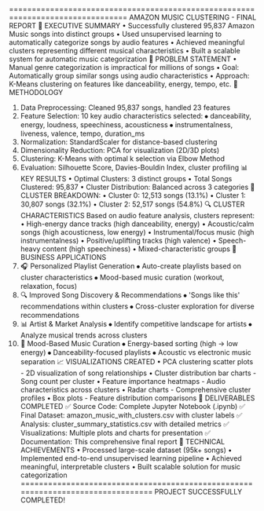 ================================================================================
AMAZON MUSIC CLUSTERING - FINAL REPORT
📖 EXECUTIVE SUMMARY
• Successfully clustered 95,837 Amazon Music songs into distinct groups
• Used unsupervised learning to automatically categorize songs by audio features
• Achieved meaningful clusters representing different musical characteristics
• Built a scalable system for automatic music categorization
🎯 PROBLEM STATEMENT
• Manual genre categorization is impractical for millions of songs
• Goal: Automatically group similar songs using audio characteristics
• Approach: K-Means clustering on features like danceability, energy, tempo, etc.
🔧 METHODOLOGY
1.	Data Preprocessing: Cleaned 95,837 songs, handled 23 features
2.	Feature Selection: 10 key audio characteristics selected:
⦁	danceability, energy, loudness, speechiness, acousticness
⦁	instrumentalness, liveness, valence, tempo, duration_ms
3.	Normalization: StandardScaler for distance-based clustering
4.	Dimensionality Reduction: PCA for visualization (2D/3D plots)
5.	Clustering: K-Means with optimal k selection via Elbow Method
6.	Evaluation: Silhouette Score, Davies-Bouldin Index, cluster profiling
📊 KEY RESULTS
• Optimal Clusters: 3 distinct groups
• Total Songs Clustered: 95,837
• Cluster Distribution: Balanced across 3 categories
🎵 CLUSTER BREAKDOWN:
• Cluster 0: 12,513 songs (13.1%)
• Cluster 1: 30,807 songs (32.1%)
• Cluster 2: 52,517 songs (54.8%)
🔍 CLUSTER CHARACTERISTICS
Based on audio feature analysis, clusters represent:
• High-energy dance tracks (high danceability, energy)
• Acoustic/calm songs (high acousticness, low energy)
• Instrumental/focus music (high instrumentalness)
• Positive/uplifting tracks (high valence)
• Speech-heavy content (high speechiness)
• Mixed-characteristic groups
💼 BUSINESS APPLICATIONS
1.	🎧 Personalized Playlist Generation
⦁	Auto-create playlists based on cluster characteristics
⦁	Mood-based music curation (workout, relaxation, focus)
2.	🔍 Improved Song Discovery & Recommendations
⦁	'Songs like this' recommendations within clusters
⦁	Cross-cluster exploration for diverse recommendations
3.	📊 Artist & Market Analysis
⦁	Identify competitive landscape for artists
⦁	Analyze musical trends across clusters
4.	🎯 Mood-Based Music Curation
⦁	Energy-based sorting (high → low energy)
⦁	Danceability-focused playlists
⦁	Acoustic vs electronic music separation
📈 VISUALIZATIONS CREATED
• PCA clustering scatter plots - 2D visualization of song relationships
• Cluster distribution bar charts - Song count per cluster
• Feature importance heatmaps - Audio characteristics across clusters
• Radar charts - Comprehensive cluster profiles
• Box plots - Feature distribution comparisons
📁 DELIVERABLES COMPLETED
✅ Source Code: Complete Jupyter Notebook (.ipynb)
✅ Final Dataset: amazon_music_with_clusters.csv with cluster labels
✅ Analysis: cluster_summary_statistics.csv with detailed metrics
✅ Visualizations: Multiple plots and charts for presentation
✅ Documentation: This comprehensive final report
🚀 TECHNICAL ACHIEVEMENTS
• Processed large-scale dataset (95k+ songs)
• Implemented end-to-end unsupervised learning pipeline
• Achieved meaningful, interpretable clusters
• Built scalable solution for music categorization
================================================================================
PROJECT SUCCESSFULLY COMPLETED!
